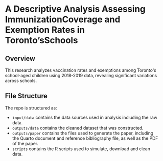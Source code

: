 # A Descriptive Analysis Assessing ImmunizationCoverage and Exemption Rates in Toronto’sSchools

## Overview

This research analyzes vaccination rates and exemptions among Toronto's school-aged children using 2018-2019 data, revealing significant variations across schools. 

## File Structure

The repo is structured as:

-   `input/data` contains the data sources used in analysis including the raw data.
-   `outputs/data` contains the cleaned dataset that was constructed.
-   `outputs/paper` contains the files used to generate the paper, including the Quarto document and reference bibliography file, as well as the PDF of the paper. 
-   `scripts` contains the R scripts used to simulate, download and clean data.

